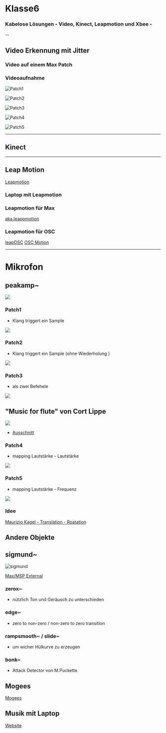 # Klasse6

### Kabelose Lösungen - Video, Kinect, Leapmotion und Xbee -	 


--
## Video Erkennung mit Jitter


### Video auf einem Max Patch


### Videoaufnahme

![Patch1](img/patch1.jpg)

![Patch2](img/patch2.jpg)

![Patch3](img/patch3.jpg)

![Patch4](img/patch4.jpg)

![Patch5](img/patch5.jpg)



---
## Kinect


---
## Leap Motion

[Leapmotion](http://www.leapmotion.com)

### Laptop mit Leapmotion


### Leapmotion für Max 
[aka.leappmotion](http://akamatsu.org/aka/max/objects/)


### Leapmotion für OSC
[leapOSC](https://github.com/morphiccreative/leapOSC)
[OSC Motion](https://airspace.leapmotion.com/apps/osc-motion/osx)



---

# Mikrofon

## peakamp~
![](img/peakamp~.png)

### Patch1

- Klang triggert ein Sample

![](img/mic1.png)


### Patch2

- Klang triggert ein Sample (ohne Wiederholung )

![](img/mic2.png)

### Patch3

- als zwei Befehele

![](img/mic3a.png)


## "Music for flute" von Cort Lippe 

![](img/Cort_Flute.jpg)


- [Ausschnitt](img/Lippe-flute.wav)

### Patch4

- mapping Lautstärke - Lautstärke

![](img/mic4.png)

### Patch5
- mapping Lautstärke - Frequenz

![](img/mic5.png)


### Idee

[Maurizio Kagel - Translation - Roatation](http://noteyobservations.blogspot.de/2012/10/mauricio-kagel-rotation.html)

## Andere Objekte

## sigmund~

![sigmund](img/sigmund~.png)

[Max/MSP External](http://crca-archive.ucsd.edu/~tapel/software.html)


### zerox~
- nützlich Ton und Geräusch zu unterschieden

### edge~
- zero to non-zero / non-zero to zero transition

### rampsmooth~ / slide~
- um wicher Hülkurve zu erzeugen

### bonk~
- Attack Detector von M.Puckette


## Mogees

[Mogees](http://www.brunozamborlin.com/mogees/)


## Musik mit Laptop

[Website](http://slork.stanford.edu)


